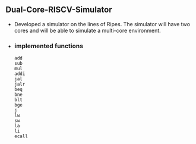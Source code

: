 ## Dual-Core-RISCV-Simulator

- Developed a  simulator on the lines of Ripes. The simulator will have two cores and will be able to simulate a multi-core environment.

- ### implemented functions

  ```assembly=
  add
  sub
  mul
  addi
  jal
  jalr
  beq
  bne
  blt
  bge
  j
  lw
  sw
  la
  li
  ecall
  ```

